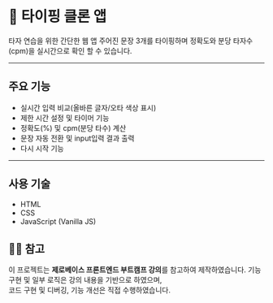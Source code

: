 # 🧠 타이핑 클론 앱

타자 연습을 위한 간단한 웹 앱
주어진 문장 3개를 타이핑하며 정확도와 분당 타자수(cpm)을 실시간으로 확인 할 수 있습니다.

---

## 주요 기능

- 실시간 입력 비교(올바른 글자/오타 색상 표시)
- 제한 시간 설정 및 타이머 기능
- 정확도(%) 및 cpm(분당 타수) 계산
- 문장 자동 전환 및 input입력 결과 출력
- 다시 시작 기능

---

## 사용 기술

- HTML
- CSS
- JavaScript (Vanilla JS)

## 🧑‍🏫 참고

이 프로젝트는 **제로베이스 프론트엔드 부트캠프 강의**를 참고하여 제작하였습니다.
기능 구현 및 일부 로직은 강의 내용을 기반으로 하였으며,  
코드 구현 및 디버깅, 기능 개선은 직접 수행하였습니다.
